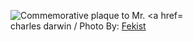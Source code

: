 <figure class="kg-card kg-image-card"><img src="https://upload.wikimedia.org/wikipedia/commons/9/96/Charles_Darwin_plaque_Bp08_Puskin14.jpg" alt="Commemorative plaque to Mr. <a href="//commons.wikimedia.org/wiki/Charles_Darwin" /><figcaption><span>charles darwin / Photo By: <a href="//commons.wikimedia.org/wiki/User:Fekist">Fekist</a></span></figcaption></figure>

